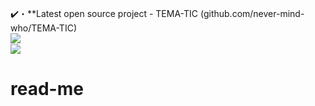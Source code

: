 


✔️・**Latest open source project - TEMA-TIC (github.com/never-mind-who/TEMA-TIC)
<br>
<a><img align= "left" src="https://github-readme-stats.vercel.app/api/top-langs?username=never-mind-who&count_private=true&hide=procfile,css&theme=dark&border_color=333333&cache_seconds=1800&layout=compact&bg_color=333333&langs_count=10&show_icons=True&custom_title=Most Used Coding Languages"></a>
<br>
<a><img src="https://discord.c99.nl/widget/theme-3/307967196393504781.png"></a>
# read-me
